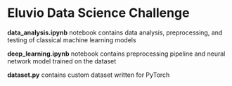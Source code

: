 # Eluvio Data Science Challenge

**data_analysis.ipynb** notebook contains data analysis, preprocessing, and testing of classical machine learning models

**deep_learning.ipynb** notebook contains preprocessing pipeline and neural network model trained on the dataset

**dataset.py** contains custom dataset written for PyTorch